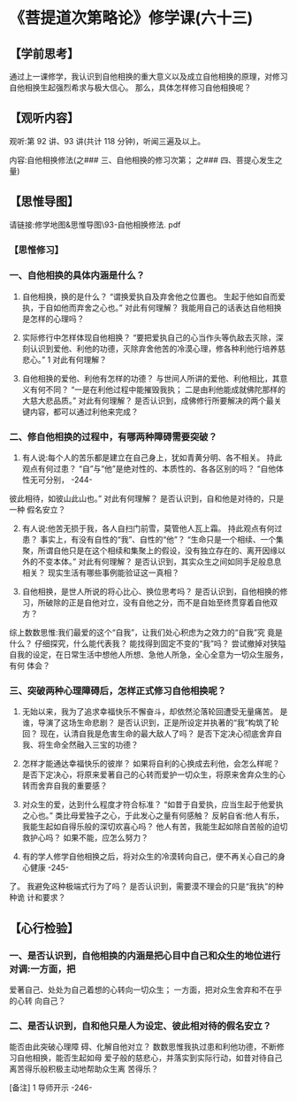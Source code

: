 
# 《菩提道次第略论》修学课(六十三)
## 【学前思考】

通过上一课修学，我认识到自他相换的重大意义以及成立自他相换的原理，对修习自他相换生起强烈希求与极大信心。
那么，具体怎样修习自他相换呢？

## 【观听内容】

观听:第 92 讲、93 讲(共计 118 分钟)，听闻三遍及以上。

内容:自他相换修法(之### 三、自他相换的修习次第；
之### 四、菩提心发生之量)

## 【思惟导图】

请链接:修学地图&思惟导图\93-自他相换修法. pdf

### 【思惟修习】

### 一、自他相换的具体内涵是什么？

1. 自他相换，换的是什么？
   “谓换爱执自及弃舍他之位置也。
   生起于他如自而爱执，于自如他而弃舍之心也。”
   对此有何理解？
   我能用自己的话表达自他相换是怎样的心理吗？

2. 实际修行中怎样体现自他相换？
   “要把爱执自己的心当作头等仇敌去灭除，深刻认识到爱他、利他的功德，灭除弃舍他苦的冷漠心理，修各种利他行培养慈悲心。”
   1 对此有何理解？

3. 自他相换的爱他、利他有怎样的功德？
   与世间人所讲的爱他、利他相比，其意义有何不同？
   “一是在利他过程中能摧毁我执；
   二是由利他能成就佛陀那样的大慈大悲品质。”
   对此有何理解？
   是否认识到，成佛修行所要解决的两个最关键内容，都可以通过利他来完成？

### 二、修自他相换的过程中，有哪两种障碍需要突破？

1. 有人说:每个人的苦乐都是建立在自己身上，犹如青黄分明、各不相关。
   持此观点有何过患？
   “自”与“他”是绝对性的、本质性的、各各区别的吗？
   “自他体性无可分别，
   -244-

彼此相待，如彼山此山也。”
对此有何理解？
是否认识到，自和他是对待的，只是一种
假名安立？

2. 有人说:他苦无损于我，各人自扫门前雪，莫管他人瓦上霜。
   持此观点有何过患？
   事实上，有没有自性的“我”、自性的“他”？
   “生命只是一个相续、一个集聚，所谓自他只是在这个相续和集聚上的假设，没有独立存在的、离开因缘以外的不变本体。”
   对此有何理解？
   是否认识到，其实众生之间如同手足般息息相关？
   现实生活有哪些事例能验证这一真相？

3. 自他相换，是世人所说的将心比心、换位思考吗？
   是否认识到，自他相换的修习，所破除的正是自他对立，没有自他之分，而不是自始至终贯穿着自他双方？

综上数数思惟:我们最爱的这个“自我”，让我们处心积虑为之效力的“自我”究
竟是什么？
仔细探究，什么能代表我？
能找得到固定不变的“我”吗？
尝试撤掉对狭隘
自我的设定，在日常生活中想他人所想、急他人所急，全心全意为一切众生服务，有何
体会？

### 三、突破两种心理障碍后，怎样正式修习自他相换呢？

1. 无始以来，我为了追求幸福快乐不懈奋斗，却依然沦落轮回遭受无量痛苦。
   是谁，导演了这场生命悲剧？
   是否认识到，正是所设定并执著的“我”构筑了轮回？
   现在，认清自我是危害生命的最大敌人了吗？
   是否下定决心彻底舍弃自我、将生命全然融入三宝的功德？

2. 怎样才能通达幸福快乐的彼岸？
   如果将自利的心换成去利他，会怎么样呢？
   是否下定决心，将原来爱著自己的心转而爱护一切众生，将原来舍弃众生的心转而舍弃自我的重要感？

3. 对众生的爱，达到什么程度才符合标准？
   “如昔于自爱执，应当生起于他爱执之心也。”
   类比母爱独子之心，于此发心之量有何感触？
   反躬自省:他人有乐，我能生起如自得乐般的深切欢喜心吗？
   他人有苦，我能生起如除自苦般的迫切救护心吗？
   如果不能，应怎么努力？

4. 有的学人修学自他相换之后，将对众生的冷漠转向自己，便不再关心自己的身心健康
   -245-

了。
我避免这种极端式行为了吗？
是否认识到，需要漠不理会的只是“我执”的种种诡
计和要求？

## 【心行检验】

### 一、是否认识到，自他相换的内涵是把心目中自己和众生的地位进行对调:一方面，把

爱著自己、处处为自己着想的心转向一切众生；
一方面，把对众生舍弃和不在乎的心转
向自己？

### 二、是否认识到，自和他只是人为设定、彼此相对待的假名安立？

能否由此突破心理障
碍、化解自他对立？
数数思惟我执过患和利他功德，不断修习自他相换，能否生起如母
爱子般的慈悲心，并落实到实际行动，如昔对待自己离苦得乐般积极主动地帮助众生离
苦得乐？

[备注]
1 导师开示
-246-
